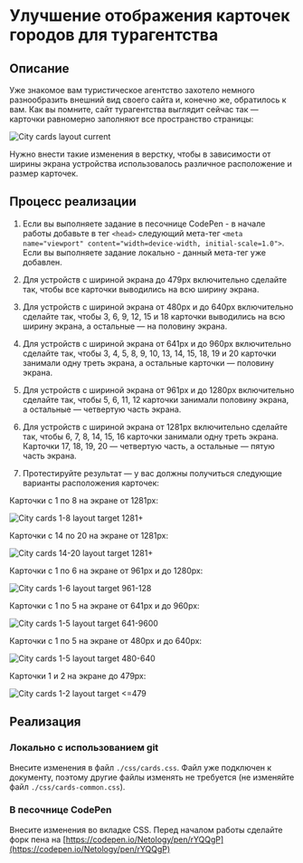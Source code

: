 # Улучшение отображения карточек городов для турагентства

## Описание

Уже знакомое вам туристическое агентство захотело немного разнообразить внешний вид своего сайта и, конечно же, обратилось к вам. Как вы помните, сайт турагентства выглядит сейчас так — карточки равномерно заполняют все пространство страницы:
 
![City cards layout current](../../sources/adaptive-images-agency-current.jpg)

Нужно внести такие изменения в верстку, чтобы в зависимости от ширины экрана устройства использовалось различное расположение и размер карточек.

## Процесс реализации

1. Если вы выполняете задание в песочнице CodePen - в начале работы добавьте в тег `<head>` следующий мета-тег `<meta name="viewport" content="width=device-width, initial-scale=1.0">`. Если вы выполняете задание локально - данный мета-тег уже добавлен.

2. Для устройств с шириной экрана до 479px включительно сделайте так, чтобы все карточки выводились на всю ширину экрана.

3. Для устройств с шириной экрана от 480px и до 640px включительно сделайте так, чтобы 3, 6, 9, 12, 15 и 18 карточки выводились на всю ширину экрана, а остальные — на половину экрана.

4. Для устройств с шириной экрана от 641px и до 960px включительно сделайте так, чтобы 3, 4, 5, 8, 9, 10, 13, 14, 15, 18, 19 и 20 карточки занимали одну треть экрана, а остальные карточки — половину экрана.

5. Для устройств с шириной экрана от 961px и до 1280px включительно сделайте так, чтобы 5, 6, 11, 12 карточки занимали половину экрана, а остальные  — четвертую часть экрана.

6. Для устройств с шириной экрана от 1281px включительно сделайте так, чтобы 6, 7, 8, 14, 15, 16 карточки занимали одну треть экрана. Карточки 17, 18, 19, 20 — четвертую часть, а остальные — пятую часть экрана.

7. Протестируйте результат — у вас должны получиться следующие варианты расположения карточек:

Карточки с 1 по 8 на экране от 1281px:

![City cards 1-8 layout target 1281+](../../sources/adaptive-images-agency-0.jpg)

Карточки с 14 по 20 на экране от 1281px:

![City cards 14-20 layout target 1281+](../../sources/adaptive-images-agency-5.jpg)

Карточки с 1 по 6 на экране от 961px и до 1280px:

![City cards 1-6 layout target 961-128](../../sources/adaptive-images-agency-1.jpg)

Карточки с 1 по 5 на экране от 641px и до 960px: 

![City cards 1-5 layout target 641-9600](../../sources/adaptive-images-agency-2.jpg)


Карточки с 1 по 5 на экране от 480px и до 640px:

![City cards 1-5 layout target 480-640](../../sources/adaptive-images-agency-3.jpg)

Карточки 1 и 2 на экране до 479px:

![City cards 1-2 layout target <=479](../../sources/adaptive-images-agency-4.jpg)

## Реализация

### Локально с использованием git

Внесите изменения в файл `./css/cards.css`. Файл уже подключен к документу, поэтому другие файлы изменять не требуется (не изменяйте файл `./css/cards-common.css`).

### В песочнице CodePen

Внесите изменения во вкладке CSS. Перед началом работы сделайте форк пена на [https://codepen.io/Netology/pen/rYQQgP](https://codepen.io/Netology/pen/rYQQgP)
